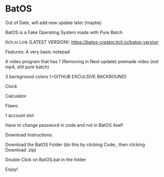 # BatOS

Out of Date, will add new update later (maybe)

BatOS is a Fake Operating System made with Pure Batch

Itch.io Link (LATEST VERSION): https://batos-creator.itch.io/batos-version


Features:
A very basic notepad

A video program that has 1 (Removing in Next update) premade video (not mp4, still pure batch) 

3 background colors (+GITHUB EXCULSIVE BACKROUND)

Clock 

Calculator


Flaws:

1 account slot

Have to change password in code and not in BatOS itself


Download Instructions:

Download the BatOS Folder (do this by clicking Code:, then clicking Download .zip)

Double Click on BatOS.bat in the folder

Enjoy!
